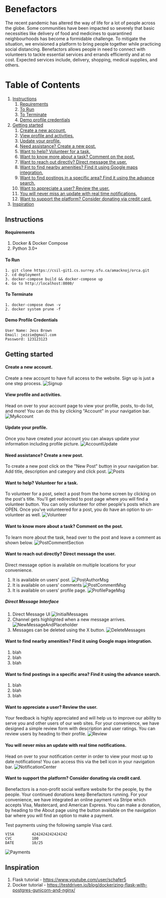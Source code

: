 
# Benefactors
The recent pandemic has altered the way of life for a lot of people across the globe. Some communities have been impacted so severely that basic necessities like delivery of food and medicines to quarantined neighbourhoods has become a formidable challenge. To mitigate the situation, we envisioned a platform to bring people together while practicing social distancing. Benefactors allows people in need to connect with volunteers to tackle essential services and errands efficiently and at no cost. Expected services include, delivery, shopping, medical supplies, and others.


# Table of Contents
1. [Instructions](#instructions)
    1. [Requirements](#requirements)
    2. [To Run](#to-run)
    3. [To Terminate](#to-terminate)
    4. [Demo profile credentials](#demo-profile-credentials)
2. [Getting started](#getting-started)
    1. [Create a new account.](#create-a-new-account)
    1. [View profile and activities.](#view-profile-and-activities)
    1. [Update your profile.](#update-your-profile)
    2. [Need assistance? Create a new post.](#need-assistance-create-a-new-post)
    3. [Want to help? Volunteer for a task.](#want-to-help-volunteer-for-a-task)
    4. [Want to know more about a task? Comment on the post.](#want-to-know-more-about-a-task-comment-on-the-post)
    5. [Want to reach out directly? Direct message the user.](#want-to-reach-out-directly-direct-message-the-user)
    6. [Want to find nearby amenities? Find it using Google maps integration.](#want-to-find-nearby-amenities-find-it-using-google-maps-integration)
    7. [Want to find postings in a specific area? Find it using the advance search.](#want-to-find-postings-in-a-specific-area-find-it-using-the-advance-search)
    8. [Want to appreciate a user? Review the user.](#want-to-appreciate-a-user-review-the-user)
    9. [You will never miss an update with real time notifications.](#you-will-never-miss-an-update-with-real-time-notifications)
    10. [Want to support the platform? Consider donating via credit card.](#want-to-support-the-platform-consider-donating-via-credit-card)
3. [Inspiration](#inspiration)

## Instructions

#### Requirements
1. Docker & Docker Compose
2. Python 3.0+


#### To Run
```
1. git clone https://csil-git1.cs.surrey.sfu.ca/amacknoj/orca.git
2. cd deployment
3. docker-compose build && docker-compose up
4. Go to http://localhost:8080/
```

#### To Terminate
```
1. docker-compose down -v
2. docker system prune -f
```

#### Demo Profile Credentials
```
User Name: Jess Brown
Email: jezzie@gmail.com
Password: 123123123
```


## Getting started
#### Create a new account.
Create a new account to have full access to the website. Sign up is just a one step process.
![Signup](docs/resources/SignUp.PNG)

#### View profile and activities.
Head on over to your account page to view your profile, posts, to-do list, and more! You can do this by clicking "Account" in your navigation bar.
![MyAccount](docs/resources/MyAccount.png)

#### Update your profile.
Once you have created your account you can always update your information including profile picture.
![AccountUpdate](docs/resources/AccountUpdate.PNG)

#### Need assistance? Create a new post.
To create a new post click on the "New Post" button in your navigation bar. Add title, description and category and click post.
![Posts](docs/resources/Posts.PNG)


#### Want to help? Volunteer for a task.
To volunteer for a post, select a post from the home screen by clicking on the post's title. You'll get redirected to post page where you will find a volunteer button.
You can only volunteer for other people's posts which are OPEN. Once you've volunteered for a post, you do have an option to un-volunteer as well.
![Volunteer](docs/resources/Volunteer.PNG)

#### Want to know more about a task? Comment on the post.
To learn more about the task, head over to the post and leave a comment as shown below.
![PostCommentSection](docs/resources/PostCommentSection.png)

#### Want to reach out directly? Direct message the user.
Direct message option is available on multiple locations for your convenience.  
1. It is available on users' post.
![PostAuthorMsg](docs/resources/PostAuthorMsg.png)
2. It is available on users' comments
![PostCommentMsg](docs/resources/PostCommentMsg.png)
3. It is available on users' profile page.
![ProfilePageMsg](docs/resources/ProfilePageMsg.png)

##### Direct Message Interface

1. Direct Message UI
![InitialMessages](docs/resources/InitialMessages.png)
2. Channel gets highlighted when a new message arrives.
![NewMessageAndPlaceholder](docs/resources/NewMessageAndPlaceholder.png)
3. Messages can be deleted using the X button.
![DeleteMessages](docs/resources/DeleteMessages.png)

#### Want to find nearby amenities? Find it using Google maps integration.
1. blah
2. blah 
3. blah

#### Want to find postings in a specific area? Find it using the advance search.
1. blah
2. blah 
3. blah

#### Want to appreciate a user? Review the user. 
Your feedback is highly appreciated and will help us to improve our ability to serve you and other users of our web sites.
For your convenience, we have designed a simple review form with description and user ratings. You can review users by heading to their profile.
![Review](docs/resources/Reviews.PNG)



#### You will never miss an update with real time notifications.
Head on over to your notification center in order to view your most up to date notifications! You can access this via the bell icon in your navigation bar.
![NotificationCenter](docs/resources/NotificationCenter.png)


#### Want to support the platform? Consider donating via credit card.
Benefactors is a non-profit social welfare website for the people, by the people. Your continued donations keep Benefactors running.
For your convenience, we have integrated an online payment via Stripe which accepts Visa, Mastercard, and American Express.
You can make a donation, by heading to the About page using the button available on the navigation bar where you will find an option to make a payment.

Test payments using the following sample Visa card.
```
VISA        4242424242424242
CVC         100
DATE        10/25
```

![Payments](docs/resources/Payments.PNG)


## Inspiration
1. Flask tutorial - https://www.youtube.com/user/schafer5
2. Docker tutorial - https://testdriven.io/blog/dockerizing-flask-with-postgres-gunicorn-and-nginx/